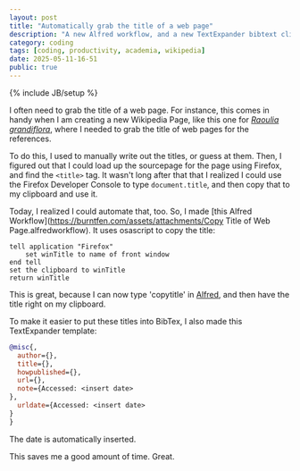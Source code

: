 ```yaml
---
layout: post
title: "Automatically grab the title of a web page"
description: "A new Alfred workflow, and a new TextExpander bibtext clipping"
category: coding
tags: [coding, productivity, academia, wikipedia]
date: 2025-05-11-16-51
public: true
---
```

{% include JB/setup %}

I often need to grab the title of a web page. For instance, this comes in handy when I am creating a new Wikipedia Page, like this one for [_Raoulia grandiflora_](https://en.wikipedia.org/wiki/Raoulia_grandiflora), where I needed to grab the title of web pages for the references.

To do this, I used to manually write out the titles, or guess at them. Then, I figured out that I could load up the sourcepage for the page using Firefox, and find the `<title>` tag. It wasn't long after that that I realized I could use the Firefox Developer Console to type `document.title`, and then copy that to my clipboard and use it.

Today, I realized I could automate that, too. So, I made [this Alfred Workflow](https://burntfen.com/assets/attachments/Copy Title of Web Page.alfredworkflow). It uses osascript to copy the title:

```
tell application "Firefox"
    set winTitle to name of front window
end tell
set the clipboard to winTitle
return winTitle
```

This is great, because I can now type 'copytitle' in [Alfred](https://www.alfredapp.com/), and then have the title right on my clipboard.

To make it easier to put these titles into BibTex, I also made this TextExpander template:

```bibtex
@misc{,
  author={},
  title={},
  howpublished={},
  url={},
  note={Accessed: <insert date>
},
  urldate={Accessed: <insert date>
}
}
```

The date is automatically inserted.

This saves me a good amount of time. Great.
